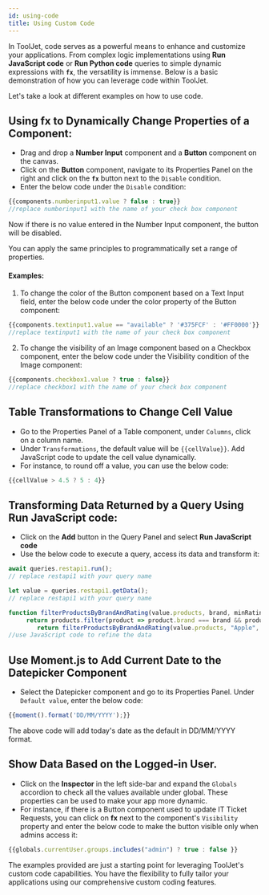 ```yaml
---
id: using-code
title: Using Custom Code
---
```


In ToolJet, code serves as a powerful means to enhance and customize your applications. From complex logic implementations using **Run JavaScript code** or **Run Python code** queries to simple dynamic expressions with **`fx`**, the versatility is immense. Below is a basic demonstration of how you can leverage code within ToolJet.

Let's take a look at different examples on how to use code. 

## Using fx to Dynamically Change Properties of a Component:
- Drag and drop a **Number Input** component and a **Button** component on the canvas.
- Click on the **Button** component, navigate to its Properties Panel on the right and click on the **`fx`** button next to the `Disable` condition.
- Enter the below code under the `Disable` condition:
```js
{{components.numberinput1.value ? false : true}}
//replace numberinput1 with the name of your check box component
```
Now if there is no value entered in the Number Input component, the button will be disabled.

You can apply the same principles to programmatically set a range of properties.

#### Examples:
1. To change the color of the Button component based on a Text Input field, enter the below code under the color property of the Button component:
```js
{{components.textinput1.value == "available" ? '#375FCF' : '#FF0000'}}
//replace textinput1 with the name of your check box component
```

2. To change the visibility of an Image component based on a Checkbox component, enter the below code under the Visibility condition of the Image component:

```js
{{components.checkbox1.value ? true : false}}
//replace checkbox1 with the name of your check box component
```

## Table Transformations to Change Cell Value
- Go to the Properties Panel of a Table component, under `Columns`, click on a column name. 
- Under `Transformations`, the default value will be `{{cellValue}}`. Add JavaScript code to update the cell value dynamically. 
- For instance, to round off a value, you can use the below code:
```js
{{cellValue > 4.5 ? 5 : 4}}
```

## Transforming Data Returned by a Query Using Run JavaScript code:
- Click on the **Add** button in the Query Panel and select **Run JavaScript code** 
- Use the below code to execute a query, access its data and transform it:

```js
await queries.restapi1.run();
// replace restapi1 with your query name

let value = queries.restapi1.getData();
// replace restapi1 with your query name

function filterProductsByBrandAndRating(value.products, brand, minRating) {
     return products.filter(product => product.brand === brand && product.rating >= minRating);}
        return filterProductsByBrandAndRating(value.products, "Apple", 4.5)
//use JavaScript code to refine the data        
```

## Use Moment.js to Add Current Date to the Datepicker Component
- Select the Datepicker component and go to its Properties Panel. Under `Default value`, enter the below code:
```js
{{moment().format('DD/MM/YYYY');}}
```
The above code will add today's date as the default in DD/MM/YYYY format.

## Show Data Based on the Logged-in User.

- Click on the **Inspector** in the left side-bar and expand the `Globals` accordion to check all the values available under global. These properties can be used to make your app more dynamic. 
- For instance, if there is a Button component used to update IT Ticket Requests, you can click on **fx** next to the component's `Visibility` property and enter the below code to make the button visible only when admins access it:
```js
{{globals.currentUser.groups.includes("admin") ? true : false }}
```

The examples provided are just a starting point for leveraging ToolJet's custom code capabilities. You have the flexibility to fully tailor your applications using our comprehensive custom coding features.